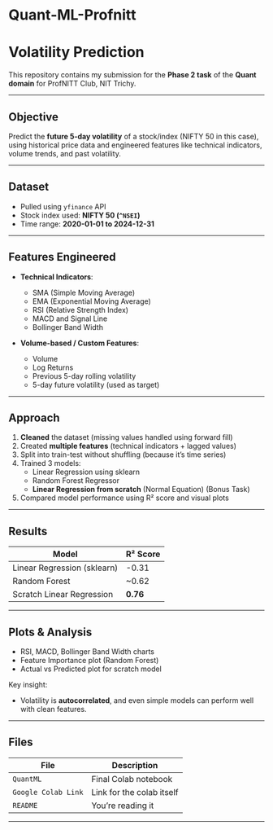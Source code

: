 # Quant-ML-Profnitt
# Volatility Prediction 

This repository contains my submission for the **Phase 2 task** of the **Quant domain** for ProfNITT Club, NIT Trichy.

---

## Objective

Predict the **future 5-day volatility** of a stock/index (NIFTY 50 in this case), using historical price data and engineered features like technical indicators, volume trends, and past volatility.

---

##  Dataset

- Pulled using `yfinance` API
- Stock index used: **NIFTY 50 (`^NSEI`)**
- Time range: **2020-01-01 to 2024-12-31**

---

##  Features Engineered

- **Technical Indicators**:
  - SMA (Simple Moving Average)
  - EMA (Exponential Moving Average)
  - RSI (Relative Strength Index)
  - MACD and Signal Line
  - Bollinger Band Width

- **Volume-based / Custom Features**:
  - Volume
  - Log Returns
  - Previous 5-day rolling volatility
  - 5-day future volatility (used as target)

---

## Approach

1. **Cleaned** the dataset (missing values handled using forward fill)
2. Created **multiple features** (technical indicators + lagged values)
3. Split into train-test without shuffling (because it’s time series)
4. Trained 3 models:
   - Linear Regression using sklearn
   - Random Forest Regressor
   -  **Linear Regression from scratch** (Normal Equation) (Bonus Task)
5. Compared model performance using R² score and visual plots

---

##  Results

| Model | R² Score |
|-------|----------|
| Linear Regression (sklearn) | -0.31 |
| Random Forest | ~0.62 |
| Scratch Linear Regression | **0.76**

---

##  Plots & Analysis

- RSI, MACD, Bollinger Band Width charts
- Feature Importance plot (Random Forest)
- Actual vs Predicted plot for scratch model

Key insight:  
- Volatility is **autocorrelated**, and even simple models can perform well with clean features.

---

##  Files

| File | Description |
|------|-------------|
| `QuantML` | Final Colab notebook |
| `Google Colab Link` | Link for the colab itself |
| `README` | You’re reading it  |

---



